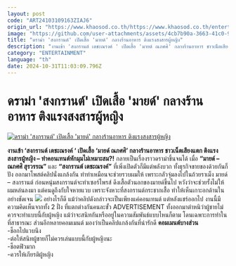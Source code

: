 ```yaml
---
layout: post
code: "ART24103109163ZIAJ6"
origin_url: "https://www.khaosod.co.th/https://www.khaosod.co.th/entertainment/news_9484219"
image: "https://github.com/user-attachments/assets/4cb7b90a-3663-41c0-9198-2a276642f9a4"
title: "ดราม่า 'สงกรานต์' เปิดเสื้อ 'มายด์' กลางร้านอาหาร ติงแรงสงสารผู้หญิง"
description: "งานเข้า 'สงกรานต์ เตชะณรงค์ ' เปิดเสื้อ 'มายด์ ณภศศิ' กลางร้านอาหาร ชาวเน็ตเสียงแตก ติงแรงสงสารผู้หญิง - ทำคอนเทนต์หักมุมไม่เหมาะสม?!"
category: "ENTERTAINMENT"
language: "th"
date: 2024-10-31T11:03:09.796Z
---
```


# ดราม่า 'สงกรานต์' เปิดเสื้อ 'มายด์' กลางร้านอาหาร ติงแรงสงสารผู้หญิง

[![ดราม่า 'สงกรานต์' เปิดเสื้อ 'มายด์' กลางร้านอาหาร ติงแรงสงสารผู้หญิง](https://www.khaosod.co.th/wpapp/uploads/2024/10/songkarnmind311067-13.jpg "ดราม่า 'สงกรานต์' เปิดเสื้อ 'มายด์' กลางร้านอาหาร ติงแรงสงสารผู้หญิง")](https://www.khaosod.co.th/wpapp/uploads/2024/10/songkarnmind311067-13.jpg)

**งานเข้า ‘สงกรานต์ เตชะณรงค์ ‘ เปิดเสื้อ ‘มายด์ ณภศศิ’ กลางร้านอาหาร ชาวเน็ตเสียงแตก ติงแรงสงสารผู้หญิง – ทำคอนเทนต์หักมุมไม่เหมาะสม?!**
กลายเป็นเรื่องราวดราม่าขึ้นจนได้ เมื่อ **“มายด์ – ณภศศิ สุรวรรณ”** และ **“สงกรานต์ เตชะณรงค์”** ที่เพิ่งเปิดตัวก็มีแต่พลังบวก ทั้งธุรกิจขายของด้วยกันก็ปัง ออกมาโพสต์คลิปนั่งแกล้งกัน ทำท่าเหมือนจะช่วยรวบผมให้ เพราะกลัวจุ่มลงไปในถ้วยราเม็ง
มายด์ – สงกรานต์
ก่อนหนุ่มสงกรานต์จะทำเซอร์ไพรส์ ดึงเสื้อตัวนอกของมายด์ขึ้นไป หวังว่าจะช่วยรั้งไม่ให้ผมหล่นลงมา แต่คนดูถึงกับใจหายแวบ เพราะจังหวะที่สงกรานต์กระชากเสื้อ ทำให้เห็นเกาะอกด้านในอย่างชัดเจน
[![](https://www.khaosod.co.th/wpapp/uploads/2024/10/songkarnmind311067-16.jpg)](https://www.khaosod.co.th/wpapp/uploads/2024/10/songkarnmind311067-16.jpg)
อย่างไรก็ดี แม้ว่าคลิปดังกล่าวจะเป็นเพียงแค่คอนเทนต์ แต่หลังแชร์ออกไป งานนี้มีความคิดเห็นจากทั้ง 2 ฝั่ง ที่แตกต่างกันคนละขั้ว
ADVERTISEMENT
ทั้งออกมาตำหนิว่าผู้ชายไม่ควรจะทำแบบนี้กับผู้หญิง แม้ว่าจะสนิทกันหรืออยู่ในความสัมพันธ์แบบไหนก็ตาม โดนเฉพาะการทำในที่สาธารณะ ส่วนอีกหลายคอมเมนต์ มองว่าเป็นคลิปแกล้งกันที่น่ารักดี
**คอมเมนต์บางส่วน**  
\-ช็อกไปแวบนึง  
\-ต่อให้สนิทผู้ชายก็ไม่ควรเล่นแบบนี้กับผู้หญิงนะ  
\-ช็อตฟิวมาก  
\-ควรให้เกียรติผู้หญิง